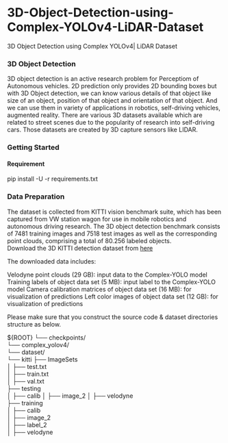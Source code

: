 # 3D-Object-Detection-using-Complex-YOLOv4-LiDAR-Dataset
3D Object Detection using Complex YOLOv4| LiDAR Dataset
### 3D Object Detection
3D object detection is an active research problem for Perceptiom of Autonomous vehicles. 2D prediction only provides 2D bounding boxes but with 3D Object detection, we can know various details of that object like size of an object, position of that object and orientation of that object. And we can use them in variety of applications in robotics, self-driving vehicles, augmented reality. There are various 3D datasets available which are related to street scenes due to the popularity of research into self-driving cars. Those datasets are created by 3D capture sensors like LIDAR.

### Getting Started
#### Requirement
pip install -U -r requirements.txt

### Data Preparation
The dataset is collected from KITTI vision benchmark suite, which has been captured from VW station wagon for use in mobile robotics and autonomous driving research. The 3D object detection benchmark consists of 7481 training images and 7518 test images as well as the corresponding point clouds, comprising a total of 80.256 labeled objects.                                                                                                                                                                  
Download the 3D KITTI detection dataset from [here](http://www.cvlibs.net/datasets/kitti/eval_object.php?obj_benchmark=3d)

The downloaded data includes:

Velodyne point clouds (29 GB): input data to the Complex-YOLO model
Training labels of object data set (5 MB): input label to the Complex-YOLO model
Camera calibration matrices of object data set (16 MB): for visualization of predictions
Left color images of object data set (12 GB): for visualization of predictions

Please make sure that you construct the source code & dataset directories structure as below.

${ROOT}
└── checkpoints/                                                                                                                                                       
    └── complex_yolov4/                                                                                                                                                                                                                                                                                              
    └── dataset/                                                                                                                                                       
└── kitti
├── ImageSets                                                                                                                                                           
│   ├── test.txt                                                                                                                                                       
│   ├── train.txt                                                                                                                                                       
│   ├── val.txt                                                                                                                                                         
├── testing                                                                                                                                                             
│   ├── calib                                                                                                                                                            │   ├── image_2                                                                                                                                                         │   ├── velodyne                                                                                                              
├── training                                                                                                                                                           
│   ├── calib                                                                                                                                                           
│   ├── image_2                                                                                                                                                         
│   ├── label_2                                                                                                                                                         
│   ├── velodyne                                                                                                                                                                                                                



